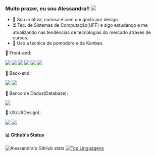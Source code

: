 
### Muito prazer, eu sou Alessandra!!  <a href="https://www.linkedin.com/in/alessandradocouto"><img src="https://img.shields.io/badge/LinkedIn-0077B5?style=for-the-badge&logo=linkedin&logoColor=white"></a> 

- 🤙 Sou criativa, curiosa e com um gosto por design. 
-  :hourglass_flowing_sand: Tec. de Sistemas de Computação(UFF) e sigo estudando e me atualizando nas tendências de tecnologias do mercado através de cursos.
-  :pushpin: Uso a técnica de pomodoro e de Kanban.


:rocket: Front-end:

<img src="https://img.shields.io/badge/HTML5-E34F26?style=for-the-badge&logo=html5&logoColor=white">  <img src="https://img.shields.io/badge/CSS3-1572B6?style=for-the-badge&logo=css3&logoColor=white">  <img src="https://img.shields.io/badge/JavaScript-F7DF1E?style=for-the-badge&logo=javascript&logoColor=black">  <img src="https://img.shields.io/badge/Sass-CC6699?style=for-the-badge&logo=sass&logoColor=white">   <img src="https://img.shields.io/badge/Git-F05032?style=for-the-badge&logo=git&logoColor=white">    <img src="https://img.shields.io/badge/ReactJS-2C4255?style=for-the-badge&logo=reactjs&logoColor=white">


:roller_coaster: Back-end:

<img src="https://img.shields.io/badge/Java-2C2255?style=for-the-badge&logo=java&logoColor=white">
<img src="https://img.shields.io/badge/Python-CCCCCC?style=for-the-badge&logo=python&logoColor=black">


:closed_lock_with_key: Banco de Dados(Database):

<img src="https://img.shields.io/badge/Mysql-000000?style=for-the-badge&logo=mysql&logoColor=yellow">


:telescope: UX/UI(Design):

<img src="https://img.shields.io/badge/Figma-F24E1E?style=for-the-badge&logo=figma&logoColor=white">  <img src="https://img.shields.io/badge/Inkscape-000000?style=for-the-badge&logo=Inkscape&logoColor=white">


#### :bar_chart: Github's Status

![Alessandra's GitHub stats](https://github-readme-stats.vercel.app/api?username=alessandradocouto&show_icons=true&theme=react)
[![Top Linguagens](https://github-readme-stats.vercel.app/api/top-langs/?username=alessandradocouto&layout=compact)](https://github.com/alessandradocouto/github-readme-stats)
